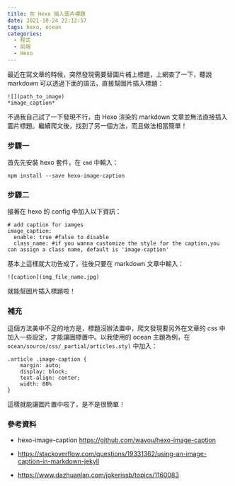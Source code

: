```yaml
---
title: 在 Hexo 插入圖片標題
date: 2021-10-24 22:12:57
tags: hexo, ocean
categories:
  - 程式
  - 前端
  - Hexo
---
```


最近在寫文章的時候，突然發現需要替圖片補上標題，上網查了一下，聽說 markdown 可以透過下面的語法，直接幫圖片插入標題：

```
![](path_to_image)
*image_caption*
```

不過我自己試了一下發現不行，由 Hexo 渲染的 markdown 文章並無法直接插入圖片標題。繼續爬文後，找到了另一個方法，而且做法相當簡單！


<!--more-->

### 步驟一

首先先安裝 hexo 套件，在 ```cmd``` 中輸入：

```
npm install --save hexo-image-caption
```

### 步驟二 

接著在 hexo 的 config 中加入以下資訊：

```
# add caption for iamges
image_caption:
  enable: true #false to disable
  class_name: #if you wanna customize the style for the caption,you can assign a class name, default is 'image-caption'
```

基本上這樣就大功告成了，往後只要在 markdown 文章中輸入：

```
![caption](img_file_name.jpg)
```

就能幫圖片插入標題啦！


### 補充

這個方法美中不足的地方是，標題沒辦法置中，爬文發現要另外在文章的 css 中加入一些設定，才能讓圖標置中。以我使用的 ocean 主題為例，在 ```ocean/source/css/_partial/articles.styl``` 中加入：

```
.article .image-caption {
    margin: auto;
    display: block;
    text-align: center;
    width: 80%
}
```

這樣就能讓圖片置中啦了，是不是很簡單！


### 參考資料

- hexo-image-caption https://github.com/wayou/hexo-image-caption

- https://stackoverflow.com/questions/19331362/using-an-image-caption-in-markdown-jekyll

- https://www.dazhuanlan.com/jokerissb/topics/1160083

